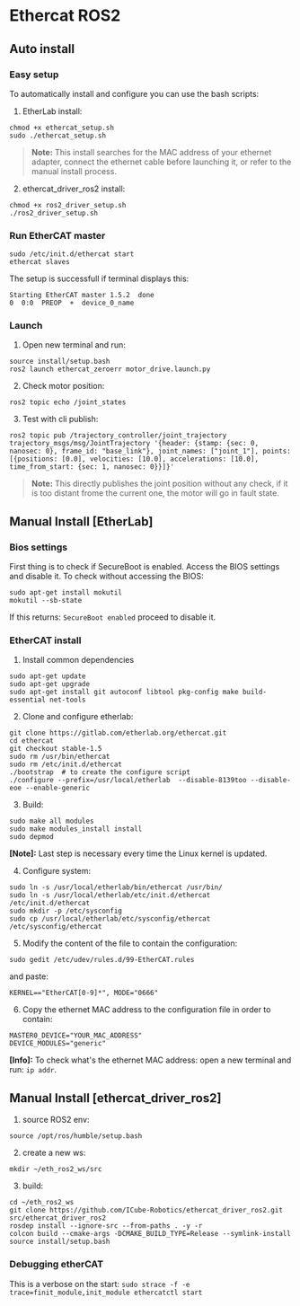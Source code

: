 # Ethercat ROS2

## Auto install

### Easy setup
To automatically install and configure you can use the bash scripts:
1. EtherLab install:
```
chmod +x ethercat_setup.sh
sudo ./ethercat_setup.sh
```

> **Note:** This install searches for the MAC address of your ethernet adapter, connect the ethernet cable before launching it, or refer to the manual install process.

2. ethercat_driver_ros2 install:
```
chmod +x ros2_driver_setup.sh
./ros2_driver_setup.sh
```

### Run EtherCAT master

```
sudo /etc/init.d/ethercat start
ethercat slaves
```

The setup is successfull if terminal displays this:
```
Starting EtherCAT master 1.5.2  done
0  0:0  PREOP  +  device_0_name
```

### Launch

1. Open new terminal and run:
```
source install/setup.bash
ros2 launch ethercat_zeroerr motor_drive.launch.py
```

2. Check motor position:
```
ros2 topic echo /joint_states
```

3. Test with cli publish:
```
ros2 topic pub /trajectory_controller/joint_trajectory trajectory_msgs/msg/JointTrajectory '{header: {stamp: {sec: 0, nanosec: 0}, frame_id: "base_link"}, joint_names: ["joint_1"], points: [{positions: [0.0], velocities: [10.0], accelerations: [10.0], time_from_start: {sec: 1, nanosec: 0}}]}'
```

> **Note:** This directly publishes the joint position without any check, if it is too distant frome the current one, the motor will go in fault state.

## Manual Install [EtherLab]

### Bios settings
First thing is to check if SecureBoot is enabled. Access the BIOS settings and disable it. To check without accessing the BIOS:
```
sudo apt-get install mokutil
mokutil --sb-state
```

If this returns: `SecureBoot enabled` proceed to disable it.


### EtherCAT install

1. Install common dependencies
```
sudo apt-get update
sudo apt-get upgrade
sudo apt-get install git autoconf libtool pkg-config make build-essential net-tools
```

2. Clone and configure etherlab:
```
git clone https://gitlab.com/etherlab.org/ethercat.git
cd ethercat
git checkout stable-1.5
sudo rm /usr/bin/ethercat
sudo rm /etc/init.d/ethercat
./bootstrap  # to create the configure script
./configure --prefix=/usr/local/etherlab  --disable-8139too --disable-eoe --enable-generic
```

3. Build:
```
sudo make all modules
sudo make modules_install install
sudo depmod
```

**[Note]:** Last step is necessary every time the Linux kernel is updated.

4. Configure system:
```
sudo ln -s /usr/local/etherlab/bin/ethercat /usr/bin/
sudo ln -s /usr/local/etherlab/etc/init.d/ethercat /etc/init.d/ethercat
sudo mkdir -p /etc/sysconfig
sudo cp /usr/local/etherlab/etc/sysconfig/ethercat /etc/sysconfig/ethercat
```

5. Modify the content of the file to contain the configuration:
```
sudo gedit /etc/udev/rules.d/99-EtherCAT.rules
```
and paste: 
```
KERNEL=="EtherCAT[0-9]*", MODE="0666"
```

6. Copy the ethernet MAC address to the configuration file in order to contain:
```
MASTER0_DEVICE="YOUR_MAC_ADDRESS"
DEVICE_MODULES="generic"
```

**[Info]:** To check what's the ethernet MAC address: open a new terminal and run: `ip addr`.


## Manual Install [ethercat_driver_ros2]
1. source ROS2 env: 
```
source /opt/ros/humble/setup.bash
```

2. create a new ws: 
```
mkdir ~/eth_ros2_ws/src
```

3. build:
```
cd ~/eth_ros2_ws
git clone https://github.com/ICube-Robotics/ethercat_driver_ros2.git src/ethercat_driver_ros2
rosdep install --ignore-src --from-paths . -y -r
colcon build --cmake-args -DCMAKE_BUILD_TYPE=Release --symlink-install
source install/setup.bash
```

### Debugging etherCAT
This is a verbose on the start: `sudo strace -f -e trace=finit_module,init_module ethercatctl start`


